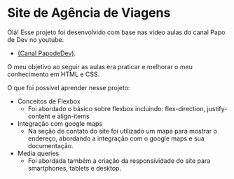 # Site de Agência de Viagens

Olá! Esse projeto foi desenvolvido com base nas video aulas do canal Papo de Dev no youtube.  
  - [(Canal PapodeDev)](https://www.youtube.com/watch?v=kpn2SSYNsR8&list=PLOUrDmh7c7mVzTETBVBerrMawaLd-4RMs).

O meu objetivo ao seguir as aulas era praticar e melhorar o meu conhecimento em HTML e CSS.

O que foi possível aprender nesse projeto: 
 - Conceitos de Flexbox 
	-	Foi abordado o básico sobre flexbox incluindo: flex-direction, justify-content e align-items
 - Integração com google maps
   - Na seção de contato do site foi utilizado um mapa para mostrar o endereço, abordando a integração com o google maps e sua documentação.
 - Media queries
   - Foi abordada também a criação da responsividade do site para smartphones, tablets e desktop.
